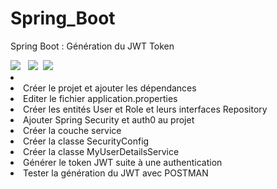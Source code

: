 # Spring_Boot
Spring Boot : Génération du JWT Token
<div>
  <img src="https://img.icons8.com/color/48/000000/spring-logo.png"/> &nbsp;
  <img src="https://img.icons8.com/nolan/48/json.png"/>&nbsp;
  <img src="https://img.icons8.com/color/48/000000/mysql-logo.png"/>&nbsp;
  <li>
   <li>   Créer le projet et ajouter les dépendances </li>
   <li>Editer le fichier application.properties  </li>
   <li>Créer les entités User et Role et leurs interfaces Repository  </li>
   <li>Ajouter Spring Security et auth0 au projet  </li>
  <li> Créer la couche service  </li>
   <li>Créer la classe SecurityConfig  </li>
   <li>Créer la classe MyUserDetailsService </li>
  <li> Générer le token JWT suite à une authentication  </li>
  <li> Tester la génération du JWT avec POSTMAN  </li>
  </div>
